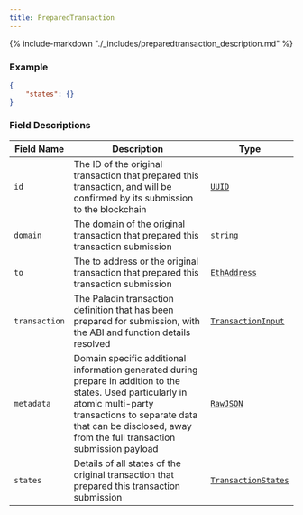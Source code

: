 ```yaml
---
title: PreparedTransaction
---
```

{% include-markdown "./_includes/preparedtransaction_description.md" %}

### Example

```json
{
    "states": {}
}
```

### Field Descriptions

| Field Name | Description | Type |
|------------|-------------|------|
| `id` | The ID of the original transaction that prepared this transaction, and will be confirmed by its submission to the blockchain | [`UUID`](simpletypes.md#uuid) |
| `domain` | The domain of the original transaction that prepared this transaction submission | `string` |
| `to` | The to address or the original transaction that prepared this transaction submission | [`EthAddress`](simpletypes.md#ethaddress) |
| `transaction` | The Paladin transaction definition that has been prepared for submission, with the ABI and function details resolved | [`TransactionInput`](transactioninput.md#transactioninput) |
| `metadata` | Domain specific additional information generated during prepare in addition to the states. Used particularly in atomic multi-party transactions to separate data that can be disclosed, away from the full transaction submission payload | [`RawJSON`](simpletypes.md#rawjson) |
| `states` | Details of all states of the original transaction that prepared this transaction submission | [`TransactionStates`](transactionstates.md#transactionstates) |

